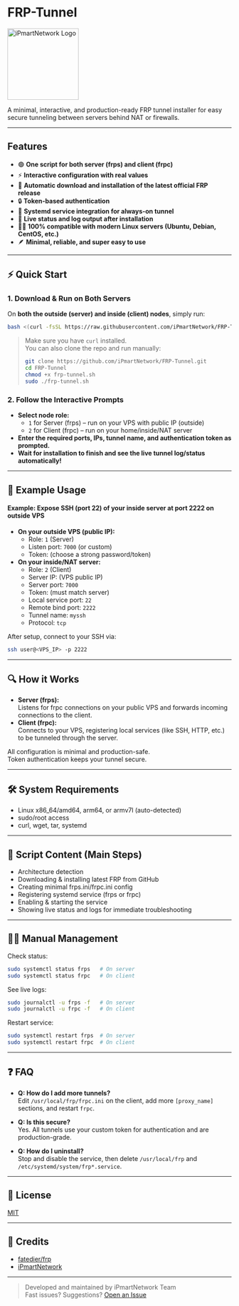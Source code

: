 # FRP-Tunnel

<img src="https://ipmart.network/img/layouts/logo/iPmart.png" alt="iPmartNetwork Logo" width="160" />

A minimal, interactive, and production-ready FRP tunnel installer for easy secure tunneling between servers behind NAT or firewalls.

---

## Features

- 🟢 **One script for both server (frps) and client (frpc)**
- ⚡ **Interactive configuration with real values**
- 🚀 **Automatic download and installation of the latest official FRP release**
- 🔒 **Token-based authentication**
- 🔄 **Systemd service integration for always-on tunnel**
- 📜 **Live status and log output after installation**
- 👨‍💻 **100% compatible with modern Linux servers (Ubuntu, Debian, CentOS, etc.)**
- 🪶 **Minimal, reliable, and super easy to use**

---

## ⚡️ Quick Start

### 1. Download & Run on Both Servers

On **both the outside (server) and inside (client) nodes**, simply run:

```bash
bash <(curl -fsSL https://raw.githubusercontent.com/iPmartNetwork/FRP-Tunnel/master/frp-tunnel.sh)
```

> Make sure you have `curl` installed.  
> You can also clone the repo and run manually:
> ```bash
> git clone https://github.com/iPmartNetwork/FRP-Tunnel.git
> cd FRP-Tunnel
> chmod +x frp-tunnel.sh
> sudo ./frp-tunnel.sh
> ```

### 2. Follow the Interactive Prompts

- **Select node role:**  
  - `1` for Server (frps) – run on your VPS with public IP (outside)
  - `2` for Client (frpc) – run on your home/inside/NAT server
- **Enter the required ports, IPs, tunnel name, and authentication token as prompted.**
- **Wait for installation to finish and see the live tunnel log/status automatically!**

---

## 🧩 Example Usage

#### Example: Expose SSH (port 22) of your inside server at port 2222 on outside VPS

- **On your outside VPS (public IP):**
  - Role: `1` (Server)
  - Listen port: `7000` (or custom)
  - Token: (choose a strong password/token)
- **On your inside/NAT server:**
  - Role: `2` (Client)
  - Server IP: (VPS public IP)
  - Server port: `7000`
  - Token: (must match server)
  - Local service port: `22`
  - Remote bind port: `2222`
  - Tunnel name: `myssh`
  - Protocol: `tcp`

After setup, connect to your SSH via:
```bash
ssh user@<VPS_IP> -p 2222
```

---

## 🔍 How it Works

- **Server (frps):**  
  Listens for frpc connections on your public VPS and forwards incoming connections to the client.
- **Client (frpc):**  
  Connects to your VPS, registering local services (like SSH, HTTP, etc.) to be tunneled through the server.

All configuration is minimal and production-safe.  
Token authentication keeps your tunnel secure.

---

## 🛠️ System Requirements

- Linux x86_64/amd64, arm64, or armv7l (auto-detected)
- sudo/root access
- curl, wget, tar, systemd

---

## 📃 Script Content (Main Steps)

- Architecture detection
- Downloading & installing latest FRP from GitHub
- Creating minimal frps.ini/frpc.ini config
- Registering systemd service (frps or frpc)
- Enabling & starting the service
- Showing live status and logs for immediate troubleshooting

---

## 🧑‍💻 Manual Management

Check status:
```bash
sudo systemctl status frps   # On server
sudo systemctl status frpc   # On client
```

See live logs:
```bash
sudo journalctl -u frps -f   # On server
sudo journalctl -u frpc -f   # On client
```

Restart service:
```bash
sudo systemctl restart frps  # On server
sudo systemctl restart frpc  # On client
```

---

## ❓ FAQ

- **Q: How do I add more tunnels?**  
  Edit `/usr/local/frp/frpc.ini` on the client, add more `[proxy_name]` sections, and restart `frpc`.

- **Q: Is this secure?**  
  Yes. All tunnels use your custom token for authentication and are production-grade.

- **Q: How do I uninstall?**  
  Stop and disable the service, then delete `/usr/local/frp` and `/etc/systemd/system/frp*.service`.

---

## 📜 License

[MIT](LICENSE)

---

## 🙌 Credits

- [fatedier/frp](https://github.com/fatedier/frp)
- [iPmartNetwork](https://github.com/iPmartNetwork)

---

> Developed and maintained by iPmartNetwork Team  
> Fast issues? Suggestions? [Open an Issue](https://github.com/iPmartNetwork/FRP-Tunnel/issues)
